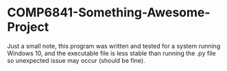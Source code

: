 # COMP6841-Something-Awesome-Project
Just a small note, this program was written and tested for a system running Windows 10, and the executable file is less stable than running the .py file so unexpected issue may occur (should be fine).
